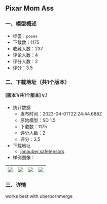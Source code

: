 ## Pixar Mom Ass
### 一、模型概述

- 标签：`poses`
- 下载数：1175
- 收藏人数：237
- 评论人数：4
- 评分人数：2
- 评分：3.5

### 二、下载地址（共1个版本）

#### [版本1/共1个版本] v.1

- 统计数据
  - 发布时间：2023-04-01T22:24:44.688Z
  - 原始模型：SD 1.5
  - 下载数：1175
  - 评分人数：2
  - 评分：3.5
- 下载地址
  - [janauber.safetensors](https://civitai.com/api/download/models/32204)
- 样例图像：

| <img src="https://image.civitai.com/xG1nkqKTMzGDvpLrqFT7WA/e63e9647-0d9d-4fb9-108e-1caf448b8f00/width=450/380841.jpeg" /> | <img src="https://image.civitai.com/xG1nkqKTMzGDvpLrqFT7WA/03cfd1a5-f158-4b4a-170d-7f60e688a600/width=450/366781.jpeg" /> | <img src="https://image.civitai.com/xG1nkqKTMzGDvpLrqFT7WA/a371e6f3-4e5e-4812-8d20-a91d050f6300/width=450/375951.jpeg" /> | <img src="https://image.civitai.com/xG1nkqKTMzGDvpLrqFT7WA/56479777-9d3a-452c-b836-13b012dc5e00/width=450/366784.jpeg" /> |
| ---- | ---- | ---- | ---- |


### 三、详情
<p>works best with uberpornmerge</p>